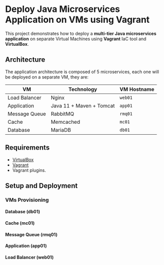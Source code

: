 # Deploy Java Microservices Application on VMs using Vagrant

This project demonstrates how to deploy a **multi-tier Java microservices application** on separate Virtual Machines using **Vagrant** IaC tool and **VirtualBox**.

## Architecture
The application architecture is composed of 5 microservices, each one will be deployed on a separate VM, they are:

| VM         | Technology             | VM Hostname |
|-----------------|------------------------|-------------|
| Load Balancer   | Nginx                  | `web01`     |
| Application     | Java 11 + Maven + Tomcat| `app01`     |
| Message Queue   | RabbitMQ                | `rmq01`     |
| Cache           | Memcached              | `mc01`      |
| Database        | MariaDB                | `db01`      |


## Requirements
- [VirtualBox](https://www.virtualbox.org/)
- [Vagrant](https://www.vagrantup.com/)
- Vagrant plugins.

## Setup and Deployment

### VMs Provisioning

#### Database (db01)

#### Cache (mc01)

#### Message Queue (rmq01)

#### Application (app01)

#### Load Balancer (web01)
